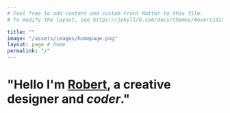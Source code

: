 ```yaml
---
# Feel free to add content and custom Front Matter to this file.
# To modify the layout, see https://jekyllrb.com/docs/themes/#overriding-theme-defaults

title: ""
image: "/assets/images/homepage.png"
layout: page # home
permalink: "/"
---
```



# "Hello I'm <a href='/contact'>Robert</a>, a creative <strong>designer</strong> and <em>coder</em>."  

